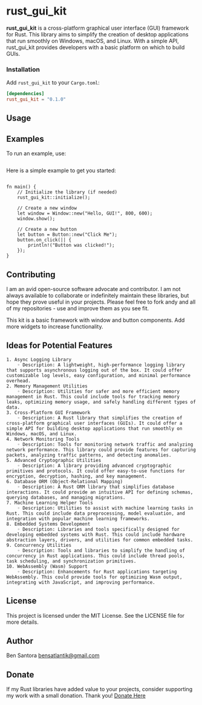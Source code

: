 # rust_gui_kit

**rust_gui_kit** is a cross-platform graphical user interface (GUI) framework for Rust. This library aims to simplify the creation of desktop applications that run smoothly on Windows, macOS, and Linux. With a simple API, rust_gui_kit provides developers with a basic platform on which to build GUIs.

### Installation

Add `rust_gui_kit` to your `Cargo.toml`:

```toml
[dependencies]
rust_gui_kit = "0.1.0"
```
## Usage

## Examples
To run an example, use:
```cargo run --example example_name
```

Here is a simple example to get you started:
```use rust_gui_kit::{window::Window, button::Button};

fn main() {
    // Initialize the library (if needed)
    rust_gui_kit::initialize();

    // Create a new window
    let window = Window::new("Hello, GUI!", 800, 600);
    window.show();

    // Create a new button
    let button = Button::new("Click Me");
    button.on_click(|| {
        println!("Button was clicked!");
    });
}
```

## Contributing
I am an avid open-source software advocate and contributor. I am not always available to collaborate or indefinitely maintain these libraries, but hope they prove useful in your projects. Please feel free to fork andy and all of my repositories - use and improve them as you see fit. 

This kit is a basic framework with window and button components. Add more widgets to increase functionality.

## Ideas for Potential Features
    1. Async Logging Library
        ◦ Description: A lightweight, high-performance logging library that supports asynchronous logging out of the box. It could offer customizable log levels, easy configuration, and minimal performance overhead.
    2. Memory Management Utilities
        ◦ Description: Utilities for safer and more efficient memory management in Rust. This could include tools for tracking memory leaks, optimizing memory usage, and safely handling different types of data.
    3. Cross-Platform GUI Framework
        ◦ Description: A Rust library that simplifies the creation of cross-platform graphical user interfaces (GUIs). It could offer a simple API for building desktop applications that run smoothly on Windows, macOS, and Linux.
    4. Network Monitoring Tools
        ◦ Description: Tools for monitoring network traffic and analyzing network performance. This library could provide features for capturing packets, analyzing traffic patterns, and detecting anomalies.
    5. Advanced Cryptographic Utilities
        ◦ Description: A library providing advanced cryptographic primitives and protocols. It could offer easy-to-use functions for encryption, decryption, hashing, and key management.
    6. Database ORM (Object-Relational Mapping)
        ◦ Description: A Rust ORM library that simplifies database interactions. It could provide an intuitive API for defining schemas, querying databases, and managing migrations.
    7. Machine Learning Helper Tools
        ◦ Description: Utilities to assist with machine learning tasks in Rust. This could include data preprocessing, model evaluation, and integration with popular machine learning frameworks.
    8. Embedded Systems Development
        ◦ Description: Libraries and tools specifically designed for developing embedded systems with Rust. This could include hardware abstraction layers, drivers, and utilities for common embedded tasks.
    9. Concurrency Utilities
        ◦ Description: Tools and libraries to simplify the handling of concurrency in Rust applications. This could include thread pools, task scheduling, and synchronization primitives.
    10. WebAssembly (Wasm) Support
        ◦ Description: Enhancements for Rust applications targeting WebAssembly. This could provide tools for optimizing Wasm output, integrating with JavaScript, and improving performance.

## License
This project is licensed under the MIT License. See the LICENSE file for more details.

## Author
Ben Santora <bensatlantik@gmail.com>

## Donate
If my Rust libraries have added value to your projects, consider supporting my work with a small donation. Thank you! [Donate Here](https://bensatlantik.github.io/donate.html)
